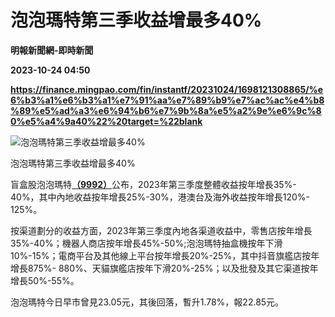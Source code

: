 # 泡泡瑪特第三季收益增最多40%
**明報新聞網-即時新聞**

**2023-10-24 04:50**

**https://finance.mingpao.com/fin/instantf/20231024/1698121308865/%e6%b3%a1%e6%b3%a1%e7%91%aa%e7%89%b9%e7%ac%ac%e4%b8%89%e5%ad%a3%e6%94%b6%e7%9b%8a%e5%a2%9e%e6%9c%80%e5%a4%9a40%22%20target=%22blank**

![泡泡瑪特第三季收益增最多40%](https://fs.mingpao.com/fin/20231024/s00010/bf296364f15e76dfdbb0d4e0aa918d2a.jpg)

泡泡瑪特第三季收益增最多40%

盲盒股泡泡瑪特[**（9992）**](https://finance.mingpao.com/fin/instantf/20231024/1698121308865/stock1.php?code=9992)公布，2023年第三季度整體收益按年增長35%- 40%，其中內地收益按年增長25%-30%，港澳台及海外收益按年增長120%- 125%。

按渠道劃分的收益方面，2023年第三季度內地各渠道收益中，零售店按年增長35%-40%；機器人商店按年增長45%-50%;泡泡瑪特抽盒機按年下滑10%-15%；電商平台及其他線上平台按年增長20%-25%，其中抖音旗艦店按年增長875%- 880%、天貓旗艦店按年下滑20%-25%；以及批發及其它渠道按年增長50%-55%。

泡泡瑪特今日早市曾見23.05元，其後回落，暫升1.78%，報22.85元。